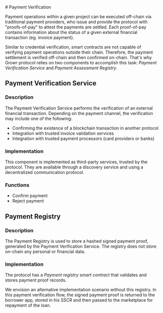 <a name="ref-c6"></a># Payment Verification

Payment operations within a given project can be executed off-chain via traditional payment providers, who issue and provide the protocol with "proofs-of-pay" to attest the payments are settled. Each proof-of-pay contains information about the status of a given external financial transaction (eg. invoice payment).

Similar to credential verification, smart contracts are not capable of verifying payment operations outside their chain. Therefore, the payment settlement is verified off-chain and then confirmed on-chain. That's why Growr protocol relies on two components to accomplish this task: *Payment Verification Service* and *Payment Assessment Registry*.

## Payment Verification Service

### Description

The Payment Verification Service performs the verification of an external financial transaction. Depending on the payment channel, the verification may include one of the following:
- Confirming the existence of a blockchain transaction in another protocol
- Integration with trusted invoice validation services
- Integration with trusted payment processors (card providers or banks)

### Implementation

This component is implemented as third-party services, trusted by the protocol. They are available through a discovery service and using a decentralized communication protocol.

### Functions

- Confirm payment
- Reject payment

## Payment Registry

### Description

The Payment Registry is used to store a hashed signed payment proof, generated by the Payment Verification Service. The registry does not store on-chain any personal or financial data.

### Implementation

The protocol has a *Payment registry smart contract* that validates and stores payment proof records.

We envision an alternative implementation scenario without this registry. In this payment verification flow, the signed payment proof is returned to the borrower app, stored in his SSCR and then passed to the marketplace for repayment of the loan.

<div style="page-break-after: always;"></div>
